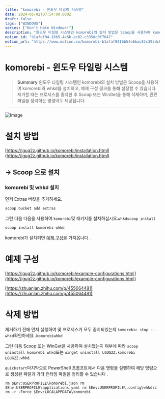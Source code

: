 ```yaml
---
title: "komorebi - 윈도우 타일링 시스템"
date: 2024-06-02T07:54:00.000Z
draft: false
tags: ["WINDOWS"]
series: ["Don't Hate Windows!"]
description: "윈도우 타일링 시스템인 komorebi의 설치 방법은 Scoop을 사용하여 komorebi와 whkd를 설치하고, 예제 구성 링크를 통해 설정할 수 있습니다. 제거할 때는 프로세스를 중지한 후 Scoop 또는 WinGet을 통해 삭제하며, 관련 파일을 정리하는 명령어도 제공됩니다."
notion_id: "b1afaf94-16b5-4e6b-ac82-c395dc0f7047"
notion_url: "https://www.notion.so/komorebi-b1afaf9416b54e6bac82c395dc0f7047"
---
```


# komorebi - 윈도우 타일링 시스템

> **Summary**
> 윈도우 타일링 시스템인 komorebi의 설치 방법은 Scoop을 사용하여 komorebi와 whkd를 설치하고, 예제 구성 링크를 통해 설정할 수 있습니다. 제거할 때는 프로세스를 중지한 후 Scoop 또는 WinGet을 통해 삭제하며, 관련 파일을 정리하는 명령어도 제공됩니다.

---

![Image](https://prod-files-secure.s3.us-west-2.amazonaws.com/09ccd4d5-876c-4bba-bbdf-cc77a0a11257/13baabb0-8ce0-4b8b-9a3a-1718f5a70c92/Untitled.png?X-Amz-Algorithm=AWS4-HMAC-SHA256&X-Amz-Content-Sha256=UNSIGNED-PAYLOAD&X-Amz-Credential=ASIAZI2LB466XVQJFVN5%2F20250724%2Fus-west-2%2Fs3%2Faws4_request&X-Amz-Date=20250724T101850Z&X-Amz-Expires=3600&X-Amz-Security-Token=IQoJb3JpZ2luX2VjEAIaCXVzLXdlc3QtMiJGMEQCIGajyy1kmM4%2FaOpJPUih3zO4ACN%2FQh91u%2Brn5zDiM1V2AiANDvVOmOH%2BoCtIrYsSeJ3vN7PQqdFZkxL5C%2Br1YpfSQSr%2FAwgqEAAaDDYzNzQyMzE4MzgwNSIMnNrd%2BLaCz1V8gOkdKtwDCzldumQD4aAMDh3K2OuWEXQHEImQcPXslfNgAlmEn9EgVG5tty8uREro4r8TsflozE9IEx3sEPmzOyYdlB3mxI2uQ4HBP%2FL8vMHOn09Ub3vjjLDmZU4x3Gbly1y%2Fy1DFU9WfqnkTFRdJCLLK6q7MT58Dabvy2qAPkDQRxqqcmNVlbTLzVYLB8qJ9cY%2FeYeujEAQ9ykot9TZvmwalt30%2BA1qKBmuj9ZYrh4XZrGA69CteC5NYrrUzasf0kd6X1fwiMC4WUITuhRk1yOVA6yWUcY8Avz3KVxSZNLVcHej%2BCysMplFacO6cs5A3MPUrkn6P6Ri6uVme6UsnguMRYdDu0UNCu%2BsVYMPJtWfTxd75sIswagD0oSlwZiB9V1DLrP%2B5Iv1feWnm1WredpcT4Hq%2F2C2hiqOVRnFmWOjstnXqtCTWuBpags1Iaw%2BT1Rr01thQVROrsL7s6BO5eKsHSg%2FtllAXS2XyQKpdRmu5jk2dedId%2FP49%2BMnHtNQs2dPw8vvC0jvyclgSZEqMMsCajSzNn4yvXChpwwRMTeIC%2BWvVrtu4npmMPeV%2Fx5FSz7rhwgXOf300gKb0PysUeuKKETMXmDt9rF6HiiT%2BSM%2FbLwyNGEyGmnRv8p3JBMlgJhkwwvWHxAY6pgFioXu42n%2F92mL4OvIJluD8poPRb0jUPtfqJa5RknumXQp%2BGzTcGDkc3B1Bn6IiLQlBksVuGZcYX0WhhdiaFlHjS4vNQ4zbd6%2Bss5s9o9D%2BTHEgIh93aW9hj2rN36GRkVq9kvE60VL%2BxtMTgDVqz4m1%2FudcBM8xjL0TW8cFrIQERi8B%2F1wo3p2KctWKHCYdOilFRMMrJtcbbqYBMN1sVLGhrffdGkgW&X-Amz-Signature=15ba0c6b0d78c62489272cd1ba0b3086deddedbd12c2ab4b25f64b9aa7301cd1&X-Amz-SignedHeaders=host&x-amz-checksum-mode=ENABLED&x-id=GetObject)

# 설치 방법

[https://lgug2z.github.io/komorebi/installation.html](https://lgug2z.github.io/komorebi/installation.html)

## → Scoop 으로 설치

### komorebi 및 whkd 설치

먼저 Extras 버킷을 추가하세요.

```latex
scoop bucket add extras
```

그런 다음 다음을 사용하여 `komorebi`및 패키지를 설치하십시오.`whkdscoop install`

```latex
scoop install komorebi whkd
```

komorebi가 설치되면 [예제 구성을](https://lgug2z.github.io/komorebi/example-configurations.html) 가져옵니다 .

# 예제 구성

[https://lgug2z.github.io/komorebi/example-configurations.html](https://lgug2z.github.io/komorebi/example-configurations.html)

[https://zhuanlan.zhihu.com/p/455064481](https://zhuanlan.zhihu.com/p/455064481)

# 삭제 방법

제거하기 전에 먼저 실행하여 및 프로세스가 모두 중지되었는지 `komorebic stop --whkd`확인하세요 .`komorebiwhkd`

그런 다음 Scoop 또는 WinGet을 사용하여 설치했는지 여부에 따라 `scoop uninstall komorebi whkd`또는 `winget uninstall LGUG2Z.komorebi LGUG2Z.whkd`.

`quickstart`마지막으로 PowerShell 프롬프트에서 다음 명령을 실행하여 해당 명령으로 생성된 파일과 기타 런타임 파일을 정리할 수 있습니다 .

`rm $Env:USERPROFILE\komorebi.json
rm $Env:USERPROFILE\applications.yaml
rm $Env:USERPROFILE\.config\whkdrc
rm -r -Force $Env:LOCALAPPDATA\komorebi`

